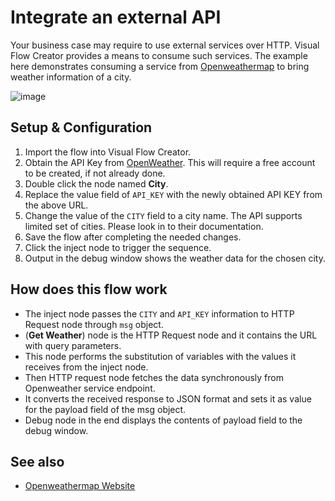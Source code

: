 # Integrate an external API

Your business case may require to use external services over HTTP. Visual Flow Creator provides a means to consume such services. The example here demonstrates consuming a service from [Openweathermap](https://openweathermap.org) to bring weather information of a city.

![image](./doc/externalApi.png)

## Setup & Configuration
1. Import the flow into Visual Flow Creator.
2. Obtain the API Key from [OpenWeather](https://home.openweathermap.org/api_keys). This will require a free account to be created, if not already done.
3. Double click the node named **City**.
4. Replace the value field of `API_KEY` with the newly obtained API KEY from the above URL.
5. Change the value of the `CITY` field to a city name. The API supports limited set of cities. Please look in to their documentation. 
6. Save the flow after completing the needed changes.
7. Click the inject node to trigger the sequence.
8. Output in the debug window shows the weather data for the chosen city.

## How does this flow work

 - The inject node passes the `CITY` and `API_KEY` information to HTTP Request node through `msg` object.
 - (**Get Weather**) node is the HTTP Request node and it contains the URL with query parameters.
 - This node performs the substitution of variables with the values it receives from the inject node.
 - Then HTTP request node fetches the data synchronously from Openweather service endpoint.
 - It converts the received response to JSON format and sets it as value for the payload field of the msg object.
 - Debug node in the end displays the contents of payload field to the debug window. 
 

## See also
- [Openweathermap Website](https://openweathermap.org)
